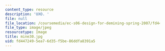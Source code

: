 ```yaml
---
content_type: resource
description: 'UXO. '
file: null
file_location: /coursemedia/ec-s06-design-for-demining-spring-2007/fd4472495ea76d35f5be86ddfa8391a5_mine30.jpg
file_type: image/jpeg
resourcetype: Image
title: mine30.jpg
uid: fd447249-5ea7-6d35-f5be-86ddfa8391a5
---
```

